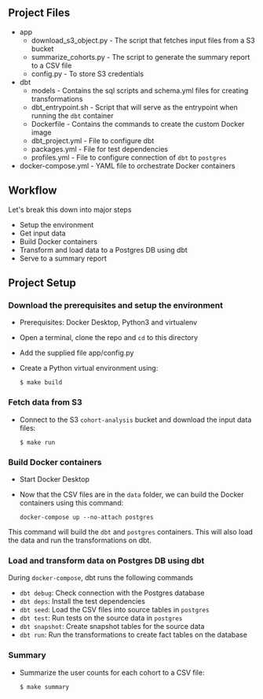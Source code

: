 ## Project Files
- app
    - download_s3_object.py - The script that fetches input files from a S3 bucket
    - summarize_cohorts.py - The script to generate the summary report to a CSV file
    - config.py - To store S3 credentials
- dbt
    - models - Contains the sql scripts and schema.yml files for creating transformations
    - dbt_entrypoint.sh - Script that will serve as the entrypoint when running the `dbt` container
    - Dockerfile - Contains the commands to create the custom Docker image
    - dbt_project.yml - File to configure dbt
    - packages.yml - File for test dependencies
    - profiles.yml - File to configure connection of `dbt` to `postgres`
- docker-compose.yml - YAML file to orchestrate Docker containers

## Workflow
Let's break this down into major steps
- Setup the environment
- Get input data
- Build Docker containers
- Transform and load data to a Postgres DB using dbt
- Serve to a summary report

## Project Setup
### Download the prerequisites and setup the environment
- Prerequisites: Docker Desktop, Python3 and virtualenv
- Open a terminal, clone the repo and `cd` to this directory
- Add the supplied file app/config.py
- Create a Python virtual environment using:


    ```
    $ make build
    ```
### Fetch data from S3
- Connect to the S3 `cohort-analysis` bucket and download the input data files:

    ```
    $ make run
    ```
### Build Docker containers
- Start Docker Desktop
- Now that the CSV files are in the `data` folder, we can build the Docker containers using this command:


    ```
    docker-compose up --no-attach postgres
    ```
This command will build the `dbt` and `postgres` containers. This will also load the data and run the transformations on dbt.

### Load and transform data on Postgres DB using dbt
During `docker-compose`, dbt runs the following commands
- `dbt debug`: Check connection with the Postgres database
- `dbt deps`: Install the test dependencies
- `dbt seed`: Load the CSV files into source tables in `postgres`
- `dbt test`: Run tests on the source data in `postgres`
- `dbt snapshot`: Create snapshot tables for the source data
- `dbt run`: Run the transformations to create fact tables on the database


### Summary
- Summarize the user counts for each cohort to a CSV file:

    ```
    $ make summary
    ```
